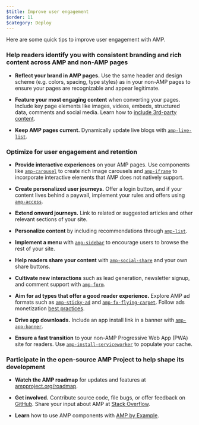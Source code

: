 ```yaml
---
$title: Improve user engagement
$order: 11
$category: Deploy
---
```

Here are some quick tips to improve user engagement with AMP.

### Help readers identify you with consistent branding and rich content across AMP and non-AMP pages

- **Reflect your brand in AMP pages.** Use the same header and design scheme (e.g. colors, spacing, type styles) as in your non-AMP pages to ensure your pages are recognizable and appear legitimate.

- **Feature your most engaging content** when converting your pages. Include key page elements like images, videos, embeds, structured data, comments and social media. Learn how to [include 3rd-party content](https://www.ampproject.org/docs/guides/third_party_components).

- **Keep AMP pages current.** Dynamically update live blogs with [`amp-live-list`](https://www.ampproject.org/docs/reference/components/amp-live-list).

### Optimize for user engagement and retention

- **Provide interactive experiences** on your AMP pages. Use components like [`amp-carousel`](https://www.ampproject.org/docs/reference/components/amp-carousel) to create rich image carousels and [`amp-iframe`](https://www.ampproject.org/docs/reference/components/amp-iframe) to
incorporate interactive elements that AMP does not natively support.

- **Create personalized user journeys.** Offer a login button, and if your content
lives behind a paywall, implement your rules and offers using [`amp-access`](https://www.ampproject.org/docs/reference/components/amp-access).

- **Extend onward journeys.** Link to related or suggested articles and other
relevant sections of your site.

- **Personalize content** by including recommendations through [`amp-list`](https://www.ampproject.org/docs/reference/components/amp-list).

- **Implement a menu** with [`amp-sidebar`](https://www.ampproject.org/docs/reference/components/amp-sidebar) to encourage users to browse the rest
of your site.

- **Help readers share your content** with [`amp-social-share`](https://www.ampproject.org/docs/reference/components/amp-social-share) and your
own share buttons.

- **Cultivate new interactions** such as lead generation, newsletter signup, and
comment support with [`amp-form`](https://www.ampproject.org/docs/reference/components/amp-form).

- **Aim for ad types that offer a good reader experience.** Explore AMP ad
formats such as [`amp-sticky-ad`](https://www.ampproject.org/docs/reference/components/amp-sticky-ad) and [`amp-fx-flying-carpet`](https://www.ampproject.org/docs/reference/components/amp-fx-flying-carpet). Follow ads
monetization [best practices](/docs/guides/ads/ads_tips.html).

- **Drive app downloads.** Include an app install link in a banner with
[`amp-app-banner`](https://www.ampproject.org/docs/reference/components/amp-app-banner).

- **Ensure a fast transition** to your non-AMP Progressive Web App (PWA) site for
readers. Use [`amp-install-serviceworker`](https://www.ampproject.org/docs/reference/components/amp-install-serviceworker) to populate your cache.

### Participate in the open-source AMP Project to help shape its development

- **Watch the AMP roadmap** for updates and features at [ampproject.org/roadmap](https://www.ampproject.org/roadmap).

- **Get involved.** Contribute source code, file bugs, or offer feedback
on [GitHub](https://github.com/ampproject/amphtml/blob/master/CONTRIBUTING.md). Share your input about AMP at [Stack Overflow](https://stackoverflow.com/questions/tagged/amp-html).

- **Learn** how to use AMP components with [AMP by Example](https://ampbyexample.com/).
